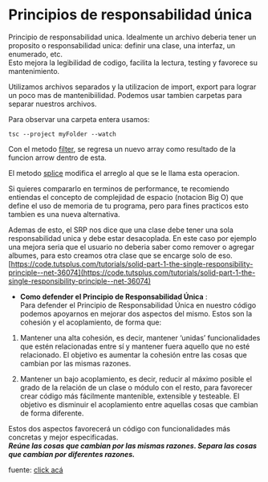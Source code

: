 # Principios de responsabilidad única
Principio de responsabilidad unica. Idealmente un archivo deberia tener un proposito o responsabilidad unica: definir una clase, una interfaz, un enumerado, etc.  
Esto mejora la legibilidad de codigo, facilita la lectura, testing y favorece su mantenimiento.

Utilizamos archivos separados y la utilizacion de import, export para lograr un poco mas de mantenibiilidad. Podemos usar tambien carpetas para separar nuestros archivos.

Para observar una carpeta entera usamos:

```
tsc --project myFolder --watch
```

Con el metodo [filter](https://developer.mozilla.org/en-US/docs/Web/JavaScript/Reference/Global_Objects/Array/filter), se regresa un nuevo array como resultado de la funcion arrow dentro de esta.

El metodo [splice](https://developer.mozilla.org/en-US/docs/Web/JavaScript/Reference/Global_Objects/Array/splice) modifica el arreglo al que se le llama esta operacion.

Si quieres compararlo en terminos de performance, te recomiendo entiendas el concepto de complejidad de espacio (notacion Big O) que define el uso de memoria de tu programa, pero para fines practicos esto tambien es una nueva alternativa.

Ademas de esto, el SRP nos dice que una clase debe tener una sola responsabilidad unica y debe estar desacoplada. En este caso por ejemplo una mejora seria que el usuario no deberia saber como remover o agregar albumes, para esto creamos otra clase que se encarge solo de eso. [https://code.tutsplus.com/tutorials/solid-part-1-the-single-responsibility-principle--net-36074](https://code.tutsplus.com/tutorials/solid-part-1-the-single-responsibility-principle--net-36074)

-   **Como defender el Principio de Responsabilidad Única** :  
    Para defender el Principio de Responsabilidad Única en nuestro código podemos apoyarnos en mejorar dos aspectos del mismo. Estos son la cohesión y el acoplamiento, de forma que:

1.  Mantener una alta cohesión, es decir, mantener ‘unidas’ funcionalidades que estén relacionadas entre sí y mantener fuera aquello que no esté relacionado. El objetivo es aumentar la cohesión entre las cosas que cambian por las mismas razones.
    
2.  Mantener un bajo acoplamiento, es decir, reducir al máximo posible el grado de la relación de un clase o módulo con el resto, para favorecer crear código más fácilmente mantenible, extensible y testeable. El objetivo es disminuir el acoplamiento entre aquellas cosas que cambian de forma diferente.
    

Estos dos aspectos favorecerá un código con funcionalidades más concretas y mejor especificadas.  
_**Reúne las cosas que cambian por las mismas razones. Separa las cosas que cambian por diferentes razones.**_

fuente: [click acá](https://medium.com/@mpijierro/principios-solid-principio-de-responsabilidad-%C3%BAnica-13eb4d5537c1)